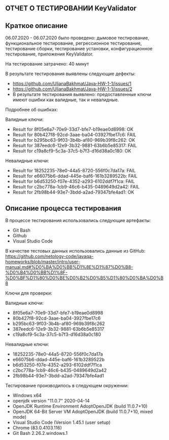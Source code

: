 
 ## ОТЧЕТ О ТЕСТИРОВАНИИ KeyValidator

## Краткое описание

06.07.2020 - 06.07.2020 было проведено: 
дымовое тестирование, функциональное тестирование, регрессионное тестирование, тестирование сборки, 
тестирование установки, конфигурационное тестирование, приложения KeyValidator.

На тестирование затрачено: 40 минут

В результате тестирования выявлены следующие дефекты:

* https://github.com/UlianaBakhmat/Java-HW-1-1/issues/1
* https://github.com/UlianaBakhmat/Java-HW-1-1/issues/2
* В результате тестирования выявлено: предоставленные ключи имеют ошибки как валидные, так и невалидные. 
  
Подробнее об ошибках:

Валидные ключи:
* Result for 8f05e6a7-70e9-33d7-bfe7-b19eae0d8998: OK
* Result for 80b427f8-92cd-3aae-ba04-03927fbe17c6: FAIL
* Result for b295bc63-9f03-3b4b-af80-969b39f8c262: OK
* Result for 387eedc6-12e9-3b32-9881-63b6b5e85317: FAIL
* Result for c19a8cf9-5c3a-37c5-b7f3-d16d38a0c180: OK

Невалидные ключи:
* Result for 18252235-78e0-44a5-8720-556f0c7da17a: FAIL
* Result for e66075b6-ddad-445e-baf6-161b3289522b: FAIL
* Result for b6d53250-f07e-4352-a293-6102ddf7f1ca: FAIL
* Result for c2bc778a-1cb9-46c6-b435-0489649d2a42: FAIL
* Result for 2fb98b44-93e7-3bdd-a2ad-79347bfe4ad1: OK


## Описание процесса тестирования
В процессе тестирования использовались следующие артефакты:
* Git Bash
* Github
* Visual Studio Code

В качестве тестовых данных использовались данные из GitHub:  
https://github.com/netology-code/javaqa-homeworks/blob/master/intro/user-manual.md#%D0%BA%D0%BB%D1%8E%D1%87%D0%B8-%D0%B4%D0%BB%D1%8F-%D0%BF%D1%80%D0%BE%D0%B2%D0%B5%D1%80%D0%BA%D0%B8

Ключи для проверки:

Валидные ключи:
* 8f05e6a7-70e9-33d7-bfe7-b19eae0d8998
* 80b427f8-92cd-3aae-ba04-3927fbe17c6
* b295bc63-9f03-3b4b-af80-969b39f8c262
* 387eedc6-12e9-3b32-9881-63b6b5e85317
* c19a8cf9-5c3a-37c5-b7f3-d16d38a0c180

Невалидные ключи:
* 18252235-78e0-44a5-8720-556f0c7da17a
* e66075b6-ddad-445e-baf6-161b3289522b
* b6d53250-f07e-4352-a293-6102ddf7f1ca
* c2bc778a-1cb9-46c6-b435-0489649d2a42
* 2fb98b44-93e7-3bdd-a2ad-79347bfe4ad1

Тестирование производилось в следующем окружении:
* Windows x64
* openjdk version "11.0.7" 2020-04-14
* OpenJDK Runtime Environment AdoptOpenJDK (build 11.0.7+10)
* OpenJDK 64-Bit Server VM AdoptOpenJDK (build 11.0.7+10, mixed mode)
* Visual Studio Code (Version 1.45.1 (user setup)
* Chrome (83.0.4103.116)
* Git Bash 2.26.2.windows.1



